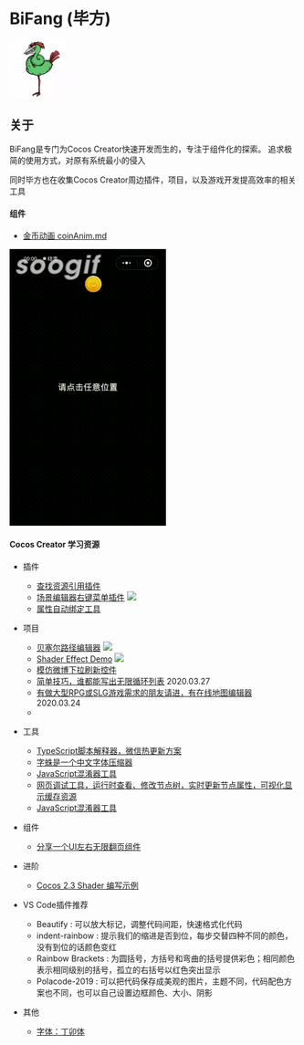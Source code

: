 # BiFang (毕方)

<img src="./document/image/BiFang.jpg" width="20%"/>

## 关于
BiFang是专门为Cocos Creator快速开发而生的，专注于组件化的探索。
追求极简的使用方式，对原有系统最小的侵入

同时毕方也在收集Cocos Creator周边插件，项目，以及游戏开发提高效率的相关工具

#### 组件

* [金币动画 coinAnim.md](./document/coinAnim.md)

![](./document/image/coinanim.gif)

#### Cocos Creator 学习资源
+ 插件
  + [查找资源引用插件](https://forum.cocos.org/t/topic/90565)
  + [场景编辑器右键菜单插件](https://github.com/caogtaa/CCSceneMenu/tree/master)  ![](https://img.shields.io/badge/v2.2.2-lightgrey.svg)
  + [属性自动绑定工具](https://forum.cocos.org/t/topic/91159)
+ 项目
  + [贝塞尔路径编辑器](https://github.com/csdjk/BezierCurvePathCreater) ![](https://img.shields.io/badge/v2.2.2-lightgrey.svg)
  + [Shader Effect Demo](https://github.com/zhitaocai/CocosCreatorShaderEffectDemo) ![](https://img.shields.io/badge/v2.2.1-lightgrey.svg)
  + [模仿微博下拉刷新控件](https://github.com/baiguo/cocos-pull-to-refresh)
  + [简单技巧，谁都能写出无限循环列表](https://forum.cocos.org/t/topic/90647/9) 2020.03.27
  + [有做大型RPG或SLG游戏需求的朋友请进，有在线地图编辑器](https://forum.cocos.org/t/rpg-slg/90542) 2020.03.24
  + 
+ 工具
  + [TypeScript脚本解释器，微信热更新方案](https://gitee.com/jianyumofa/qyscript)
  + [字蛛是一个中文字体压缩器](http://font-spider.org/)
  + [JavaScript混淆器工具](https://github.com/javascript-obfuscator/javascript-obfuscator)
  + [网页调试工具，运行时查看、修改节点树，实时更新节点属性，可视化显示缓存资源](https://github.com/potato47/ccc-devtools)
  + [JavaScript混淆器工具](https://github.com/javascript-obfuscator/javascript-obfuscator/)
  
+ 组件
  + [分享一个UI左右无限翻页组件](https://forum.cocos.org/t/ui/91675)

+ 进阶
  + [Cocos 2.3 Shader 编写示例](https://forum.cocos.org/t/cocos-2-3-shader/90789)
  
+ VS Code插件推荐
  + Beautify  : 可以放大标记，调整代码间距，快速格式化代码
  + indent-rainbow  : 提示我们的缩进是否到位，每步交替四种不同的颜色，没有到位的话颜色变红
  + Rainbow Brackets : 为圆括号，方括号和弯曲的括号提供彩色；相同颜色表示相同级别的括号，孤立的右括号以红色突出显示
  + Polacode-2019 : 可以把代码保存成美观的图片，主题不同，代码配色方案也不同，也可以自己设置边框颜色、大小、阴影
  
+ 其他
  + [字体：丁卯体](https://3type.cn/fonts/dinkie_bitmap/index.html)
  
  
